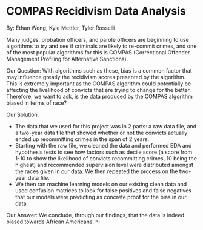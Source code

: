 # COMPAS Recidivism Data Analysis

By: Ethan Wong, Kyle Mettler, Tyler Rosselli

Many judges, probation officers, and parole officers are beginning to use algorithms to try and see if criminals are likely to re-commit crimes, and one of the most popular algorithms for this is COMPAS (Correctional Offender Management Profiling for Alternative Sanctions).

Our Question: With algorithms such as these, bias is a common factor that may influence greatly the recidivism scores presented by the algorithm. This is extremely important as the COMPAS algorithm could potentially be affecting the livelihood of convicts that are trying to change for the better. Therefore, we want to ask, is the data produced by the COMPAS algorithm biased in terms of race?

Our Solution: 
- The data that we used for this project was in 2 parts: a raw data file, and a two-year data file that showed whether or not the convicts actually ended up recommitting crimes in the span of 2 years.
- Starting with the raw file, we cleaned the data and performed EDA and hypothesis tests to see how factors such as decile score (a score from 1-10 to show the likelihood of convicts recommitting crimes, 10 being the highest) and recommended supervision level were distributed amongst the races given in our data. We then repeated the process on the two-year data file.
- We then ran machine learning models on our existing clean data and used confusion matrices to look for false positives and false negatives that our models were predicting as concrete proof for the bias in our data.

Our Answer: We conclude, through our findings, that the data is indeed biased towards African Americans.
hi
